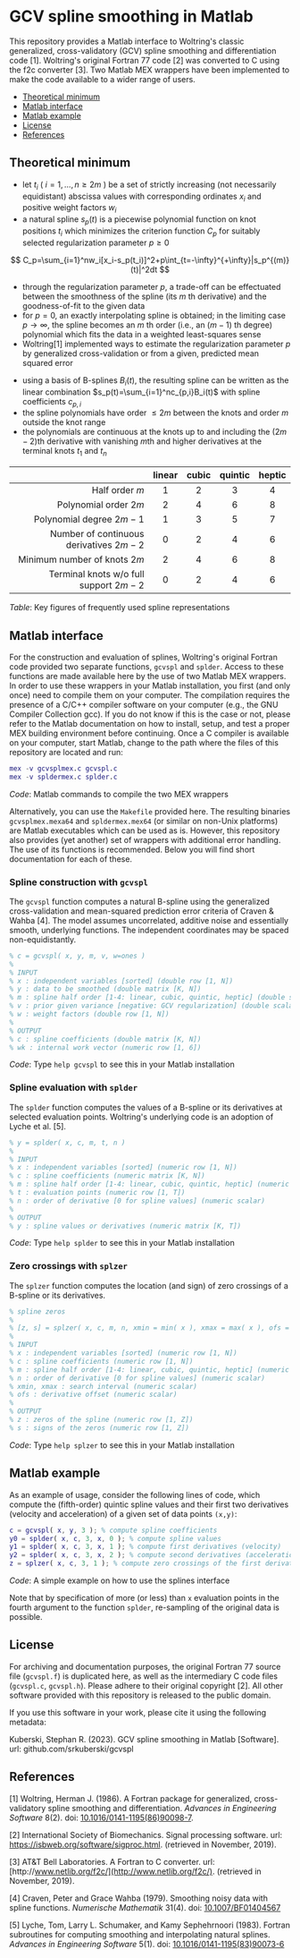 # GCV spline smoothing in Matlab

This repository provides a Matlab interface to Woltring's classic generalized, cross-validatory (GCV) spline smoothing and differentiation code [1]. Woltring's original Fortran 77 code [2] was converted to C using the f2c converter [3]. Two Matlab MEX wrappers have been implemented to make the code available to a wider range of users.

- [Theoretical minimum](#theoretical-minimum)
- [Matlab interface](#matlab-interface)
- [Matlab example](#matlab-example)
- [License](#license)
- [References](#references)

## Theoretical minimum

- let $t_i$ ( $i=1,\ldots,n\ge2m$ ) be a set of strictly increasing (not necessarily equidistant) abscissa values with corresponding ordinates $x_i$ and positive weight factors $w_i$
- a natural spline $s_p(t)$ is a piecewise polynomial function on knot positions $t_i$ which minimizes the criterion function $C_p$ for suitably selected regularization parameter $p\ge0$

$$
C_p=\sum_{i=1}^nw_i[x_i-s_p(t_i)]^2+p\int_{t=-\infty}^{+\infty}|s_p^{(m)}(t)|^2dt
$$

- through the regularization parameter $p$, a trade-off can be effectuated between the smoothness of the spline (its $m$ th derivative) and the goodness-of-fit to the given data
- for $p=0$, an exactly interpolating spline is obtained; in the limiting case $p\rightarrow\infty$, the spline becomes an $m$ th order (i.e., an $(m-1)$ th degree) polynomial which fits the data in a weighted least-squares sense
- Woltring[1] implemented ways to estimate the regularization parameter $p$ by generalized cross-validation or from a given, predicted mean squared error
<!-- -->
- using a basis of B-splines $B_i(t)$, the resulting spline can be written as the linear combination $s_p(t)=\sum_{i=1}^nc_{p,i}B_i(t)$ with spline coefficients $c_{p,i}$
- the spline polynomials have order $\le2m$ between the knots and order $m$ outside the knot range
- the polynomials are continuous at the knots up to and including the $(2m-2)$th derivative with vanishing $m$th and higher derivatives at the terminal knots $t_1$ and $t_n$

|                                         | linear | cubic | quintic | heptic |
|----------------------------------------:|:------:|:-----:|:-------:|:------:|
|                          Half order $m$ |    1   |   2   |    3    |    4   |
|                   Polynomial order $2m$ |    2   |   4   |    6    |    8   |
|                Polynomial degree $2m-1$ |    1   |   3   |    5    |    7   |
| Number of continuous derivatives $2m-2$ |    0   |   2   |    4    |    6   |
|            Minimum number of knots $2m$ |    2   |   4   |    6    |    8   |
|  Terminal knots w/o full support $2m-2$ |    0   |   2   |    4    |    6   |

*Table*: Key figures of frequently used spline representations

## Matlab interface

For the construction and evaluation of splines, Woltring's original Fortran code provided two separate functions, `gcvspl` and `splder`. Access to these functions are made available here by the use of two Matlab MEX wrappers. In order to use these wrappers in your Matlab installation, you first (and only once) need to compile them on your computer. The compilation requires the presence of a C/C++ compiler software on your computer (e.g., the GNU Compiler Collection gcc). If you do not know if this is the case or not, please refer to the Matlab documentation on how to install, setup, and test a proper MEX building environment before continuing. Once a C compiler is available on your computer, start Matlab, change to the path where the files of this repository are located and run:

~~~matlab
mex -v gcvsplmex.c gcvspl.c
mex -v spldermex.c splder.c
~~~
*Code*: Matlab commands to compile the two MEX wrappers

Alternatively, you can use the `Makefile` provided here. The resulting binaries `gcvsplmex.mexa64` and `spldermex.mex64` (or similar on non-Unix platforms) are Matlab executables which can be used as is. However, this repository also provides (yet another) set of wrappers with additional error handling. The use of its functions is recommended. Below you will find short documentation for each of these.

### Spline construction with `gcvspl`

The `gcvspl` function computes a natural B-spline using the generalized cross-validation and mean-squared prediction error criteria of Craven & Wahba [4]. The model assumes uncorrelated, additive noise and essentially smooth, underlying functions. The independent coordinates may be spaced non-equidistantly.

~~~matlab
% c = gcvspl( x, y, m, v, w=ones )
% 
% INPUT
% x : independent variables [sorted] (double row [1, N])
% y : data to be smoothed (double matrix [K, N])
% m : spline half order [1-4: linear, cubic, quintic, heptic] (double scalar)
% v : prior given variance [negative: GCV regularization] (double scalar)
% w : weight factors (double row [1, N])
%
% OUTPUT
% c : spline coefficients (double matrix [K, N])
% wk : internal work vector (numeric row [1, 6])
~~~
*Code*: Type `help gcvspl` to see this in your Matlab installation

### Spline evaluation with `splder`

The `splder` function computes the values of a B-spline or its derivatives at selected evaluation points. Woltring's underlying code is an adoption of Lyche et al. [5].

~~~matlab
% y = splder( x, c, m, t, n )
%
% INPUT
% x : independent variables [sorted] (numeric row [1, N])
% c : spline coefficients (numeric matrix [K, N])
% m : spline half order [1-4: linear, cubic, quintic, heptic] (numeric scalar)
% t : evaluation points (numeric row [1, T])
% n : order of derivative [0 for spline values] (numeric scalar)
%
% OUTPUT
% y : spline values or derivatives (numeric matrix [K, T])
~~~
*Code*: Type `help splder` to see this in your Matlab installation

### Zero crossings with `splzer`

The `splzer` function computes the location (and sign) of zero crossings of a B-spline or its derivatives.

~~~matlab
% spline zeros
%
% [z, s] = splzer( x, c, m, n, xmin = min( x ), xmax = max( x ), ofs = 0 )
%
% INPUT
% x : independent variables [sorted] (numeric row [1, N])
% c : spline coefficients (numeric row [1, N])
% m : spline half order [1-4: linear, cubic, quintic, heptic] (numeric scalar)
% n : order of derivative [0 for spline values] (numeric scalar)
% xmin, xmax : search interval (numeric scalar)
% ofs : derivative offset (numeric scalar)
%
% OUTPUT
% z : zeros of the spline (numeric row [1, Z])
% s : signs of the zeros (numeric row [1, Z])
~~~
*Code*: Type `help splzer` to see this in your Matlab installation

## Matlab example

As an example of usage, consider the following lines of code, which compute the (fifth-order) quintic spline values and their first two derivatives (velocity and acceleration) of a given set of data points `(x,y)`:

~~~matlab
c = gcvspl( x, y, 3 ); % compute spline coefficients
y0 = splder( x, c, 3, x, 0 ); % compute spline values
y1 = splder( x, c, 3, x, 1 ); % compute first derivatives (velocity)
y2 = splder( x, c, 3, x, 2 ); % compute second derivatives (acceleration)
z = splzer( x, c, 3, 1 ); % compute zero crossings of the first derivative
~~~
*Code*: A simple example on how to use the splines interface

Note that by specification of more (or less) than `x` evaluation points in the fourth argument to the function `splder`, re-sampling of the original data is possible.

## License

For archiving and documentation purposes, the original Fortran 77 source file (`gcvspl.f`) is duplicated here, as well as the intermediary C code files (`gcvspl.c`, `gcvspl.h`). Please adhere to their original copyright [2]. All other software provided with this repository is released to the public domain.

If you use this software in your work, please cite it using the following metadata:

Kuberski, Stephan R. (2023). GCV spline smoothing in Matlab [Software]. url: github.com/srkuberski/gcvspl

## References

[1] Woltring, Herman J. (1986). A Fortran package for generalized, cross-validatory spline smoothing and differentiation. *Advances in Engineering Software* 8(2). doi: [10.1016/0141-1195(86)90098-7](https://doi.org/10.1016/0141-1195(86)90098-7).

[2] International Society of Biomechanics. Signal processing software. url: [https\://isbweb.org/software/sigproc.html](https://isbweb.org/software/sigproc.html). (retrieved in November, 2019).

[3] AT&T Bell Laboratories. A Fortran to C converter. url: [http\://www.netlib.org/f2c/](http://www.netlib.org/f2c/). (retrieved in November, 2019).

[4] Craven, Peter and Grace Wahba (1979). Smoothing noisy data with spline functions. *Numerische Mathematik* 31(4). doi: [10.1007/BF01404567](https://doi.org/10.1007/BF01404567)

[5] Lyche, Tom, Larry L. Schumaker, and Kamy Sephehrnoori (1983). Fortran subroutines for computing smoothing and interpolating natural splines.  *Advances in Engineering Software* 5(1). doi: [10.1016/0141-1195(83)90073-6](https://doi.org/10.1016/0141-1195(83)90073-6)

